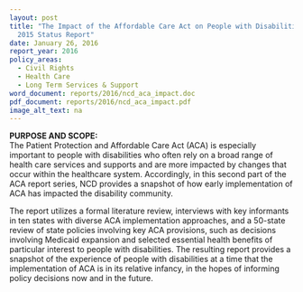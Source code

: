 ```yaml
---
layout: post
title: "The Impact of the Affordable Care Act on People with Disabilities: A
  2015 Status Report"
date: January 26, 2016
report_year: 2016
policy_areas:
  - Civil Rights
  - Health Care
  - Long Term Services & Support
word_document: reports/2016/ncd_aca_impact.doc
pdf_document: reports/2016/ncd_aca_impact.pdf
image_alt_text: na
---
```

**PURPOSE AND SCOPE:**\
The Patient Protection and Affordable Care Act (ACA) is especially important to people with disabilities who often rely on a broad range of health care services and supports and are more impacted by changes that occur within the healthcare system. Accordingly, in this second part of the ACA report series, NCD provides a snapshot of how early implementation of ACA has impacted the disability community.

The report utilizes a formal literature review, interviews with key informants in ten states with diverse ACA implementation approaches, and a 50-state review of state policies involving key ACA provisions, such as decisions involving Medicaid expansion and selected essential health benefits of particular interest to people with disabilities. The resulting report provides a snapshot of the experience of people with disabilities at a time that the implementation of ACA is in its relative infancy, in the hopes of informing policy decisions now and in the future.